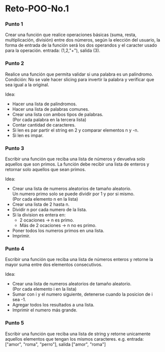 # Reto-POO-No.1
### Punto 1
Crear una función que realice operaciones básicas (suma, resta, multiplicación, división) entre dos números, según la elección del usuario, la forma de entrada de la función será los dos operandos y el caracter usado para la operación. entrada: (1,2,"+"), salida (3).

### Punto 2
Realice una función que permita validar si una palabra es un palíndromo. Condición: No se vale hacer slicing para invertir la palabra y verificar que sea igual a la original.

Idea: 
- Hacer una lista de palindromos.
- Hacer una lista de palabras comunes.
- Crear una lista con ambos tipos de palabras.  
(Por cada palabra en la tercera lista)
- Contar cantidad de caracteres.
- Si len es par partir el string en 2 y comparar elementos n y -n.
- Si len es impar.

### Punto 3
Escribir una función que reciba una lista de números y devuelva solo aquellos que son primos. La función debe recibir una lista de enteros y retornar solo aquellos que sean primos.  

Idea:
- Crear una lista de numeros aleatorios de tamaño aleatorio.  
Un numero primo solo se puede dividir por 1 y por si mismo.  
(Por cada elemento n en la lista)
- Crear una lista de 2 hasta n.
- Dividir n por cada numero de la lista.
- Si la division es entera en:
  - 2 ocaciones → n es primo.
  - Más de 2 ocaciones → n no es primo.
- Poner todos los numeros primos en una lista.
- Imprimir.

### Punto 4
Escribir una función que reciba una lista de números enteros y retorne la mayor suma entre dos elementos consecutivos.  

Idea:
- Crear una lista de numeros aleatorios de tamaño aleatorio.  
(Por cada elemento i en la lista)
- Sumar con i y el numero siguiente, detenerse cuando la posicion de i sea -1.
- Agregar todos los resultados a una lista.
- Imprimir el numero más grande.

### Punto 5
Escribir una función que reciba una lista de string y retorne unicamente aquellos elementos que tengan los mismos caracteres. e.g. entrada: ["amor", "roma", "perro"], salida ["amor", "roma"]

